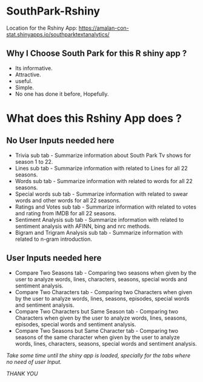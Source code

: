 # SouthPark-Rshiny

Location for the Rshiny App: https://amalan-con-stat.shinyapps.io/southparktextanalytics/

## Why I Choose South Park for this R shiny app ?

* Its informative. 
* Attractive. 
* useful. 
* Simple.
* No one has done it before, Hopefully.

# What does this Rshiny App does ?

## No User Inputs needed here
* Trivia sub tab - Summarize information about South Park Tv shows for season 1 to 22.
* Lines sub tab - Summarize information with related to Lines for all 22 seasons.
* Words sub tab - Summarize information with related to words for all 22 seasons.
* Special words sub tab - Summarize information with related to swear words and other words for all 22 seasons.
* Ratings and Votes sub tab - Summarize information with related to votes and rating from IMDB for all 22 seasons.
* Sentiment Analysis sub tab - Summarize information with related to sentiment analysis with AFINN, bing and nrc methods.
* Bigram and Trigram Analysis sub tab - Summarize information with related to n-gram introduction.

## User Inputs needed here
* Compare Two Seasons tab - Comparing two seasons when given by the user to analyze words, lines, characters, seasons, special words
                            and sentiment analysis.
* Compare Two Characters tab - Comparing two Characters when given by the user to analyze words, lines, seasons, episodes, special words
                               and sentiment analysis.                           
* Compare Two Characters but Same Season tab - Comparing two Characters when given by the user to analyze words, lines, seasons, episodes, 
                                               special words and sentiment analysis.                        
* Compare Two Seasons but Same Character tab - Comparing two seasons of the same character when given by the user to analyze words, lines, 
                                               characters, seasons, special words and sentiment analysis.

*Take some time until the shiny app is loaded, specially for the tabs where no need of user Input.*


*THANK YOU*
